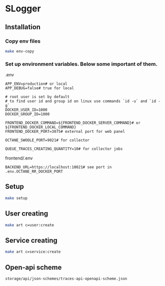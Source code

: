 # SLogger

## Installation

### Copy env files
```bash
make env-copy
```

### Set up environment variables. Below some important of them.
.env
```dotenv
APP_ENV=production# or local
APP_DEBUG=false# true for local

# root user is set by default
# to find user id and group id on linux use commands `id -u` and `id -g`
DOCKER_USER_ID=1000
DOCKER_GROUP_ID=1000

FRONTEND_DOCKER_COMMAND=${FRONTEND_DOCKER_SERVER_COMMAND}# or ${FRONTEND_DOCKER_LOCAL_COMMAND}
FRONTEND_DOCKER_PORT=3075# external port for web panel

OCTANE_SWOOLE_PORT=9021# for collector

QUEUE_TRACES_CREATING_QUANTITY=10# for collector jobs
```
frontend/.env
```dotenv
BACKEND_URL=https://localhost:10021# see port in .env.OCTANE_RR_DOCKER_PORT
```

## Setup
```bash
make setup
```

## User creating
```bash
make art c=user:create
```

## Service creating
```bash
make art c=service:create
```

## Open-api scheme
```text
storage/api/json-schemes/traces-api-openapi-scheme.json
```
